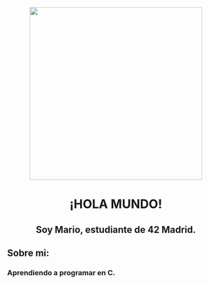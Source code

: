 <div id="header" align="center">
  <img src="https://media.giphy.com/media/v1.Y2lkPTc5MGI3NjExczlkZmFqOGJydHpqdzdndDF4dHNyaTNibHNrcTNvODVxMTk3cTJkcSZlcD12MV9pbnRlcm5hbF9naWZfYnlfaWQmY3Q9Zw/quEsMOrr3hmQ8/giphy.gif)https://media.giphy.com/media/v1.Y2lkPTc5MGI3NjExczlkZmFqOGJydHpqdzdndDF4dHNyaTNibHNrcTNvODVxMTk3cTJkcSZlcD12MV9pbnRlcm5hbF9naWZfYnlfaWQmY3Q9Zw/quEsMOrr3hmQ8/giphy.gif" width="400" />
<h1 align="center">¡HOLA MUNDO!</h1>
  <h2 align="center">Soy Mario, estudiante de 42 Madrid.</h2>
  <h2 align="left"> Sobre mi:</h2> 
  <h3 align="left"> Aprendiendo a programar en C.</h3>
</div>
